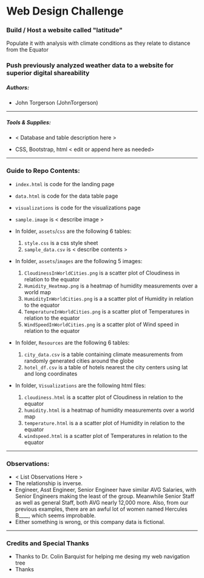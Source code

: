 # Web Design Challenge

### Build / Host a website called "latitude"
Populate it with analysis with climate conditions as they relate to distance from the Equator

### Push previously analyzed weather data to a website for superior digital shareability

##### Authors:
* John Torgerson (JohnTorgerson)
---

##### Tools & Supplies:
* < Database and table description here >

* CSS, Bootstrap, html < edit or append here as needed>
---

### Guide to Repo Contents:

* `index.html` is code for the landing page
* `data.html` is code for the data table page
* `visualizations` is code for the visualizations page
* `sample.image` is < describe image >
* In folder, `assets`/`css` are the following 6 tables:
    1. `style.css` is a css style sheet
    2. `sample_data.csv` is < describe contents >
   
* In folder, `assets`/`images` are the following 5 images:
    1. `CloudinessInWorldCities.png` is a scatter plot of Cloudiness in relation to the equator
    2. `Humidity_Heatmap.png` is a heatmap of humidity measurements over a world map
    3. `HumidityInWorldCities.png` is a a scatter plot of Humidity in relation to the equator
    4. `TemperatureInWorldCities.png` is a scatter plot of Temperatures in relation to the equator
    5. `WindSpeedInWorldCities.png` is a scatter plot of Wind speed in relation to the equator
    
* In folder, `Resources` are the following 6 tables:
    1. `city_data.csv` is a table containing climate measurements from randomly generated cities around the globe
    2. `hotel_df.csv` is a table of hotels nearest the city centers using lat and long coordinates

* In folder, `Visualizations` are the following html files:
    1. `cloudiness.html` is a scatter plot of Cloudiness in relation to the equator
    2. `humidity.html` is a heatmap of humidity measurements over a world map
    3. `temperature.html` is a a scatter plot of Humidity in relation to the equator
    4. `windspeed.html` is a scatter plot of Temperatures in relation to the equator
---

### Observations:
* < List Observations Here >
* The relationship is inverse.
* Engineer, Asst Engineer, Senior Engineer have similar AVG Salaries, with Senior Engineers making the least of the group. Meanwhile Senior Staff as well as general Staff, both AVG nearly 12,000 more. Also, from our previous examples, there are an awful lot of women named Hercules B____, which seems improbable.
* Either something is wrong, or this company data is fictional.

---

### Credits and Special Thanks

* Thanks to Dr. Colin Barquist for helping me desing my web navigation tree
* Thanks